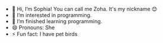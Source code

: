 - 👋 Hi, I’m Sophia! You can call me Zoha. It's my nickname 😊
- 👀 I’m interested in programming.
- 🌱 I’m finished learning programming.
- 😄 Pronouns: She
- ⚡ Fun fact: I have pet birds

<!---
AestethicxSophia/AestethicxSophia is a ✨ special ✨ repository because its `README.md` (this file) appears on your GitHub profile.
You can click the Preview link to take a look at your changes.
--->

